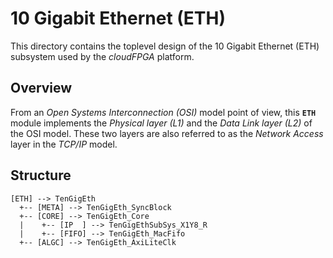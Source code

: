 # 10 Gigabit Ethernet (ETH)

This directory contains the toplevel design of the 10 Gigabit Ethernet (ETH) subsystem 
 used by the _cloudFPGA_ platform.

## Overview
  
  From an _Open Systems Interconnection (OSI)_ model point of view, this **`ETH`**
  module implements the _Physical layer (L1)_ and the _Data Link layer (L2)_ of the
  OSI model. These two layers are also referred to as the _Network Access_ layer in
  the _TCP/IP_ model.     

## Structure
  
```
[ETH] --> TenGigEth
  +-- [META] --> TenGigEth_SyncBlock 
  +-- [CORE] --> TenGigEth_Core
  |    +-- [IP  ] --> TenGigEthSubSys_X1Y8_R
  |    +-- [FIFO] --> TenGigEth_MacFifo
  +-- [ALGC] --> TenGigEth_AxiLiteClk
```
 
